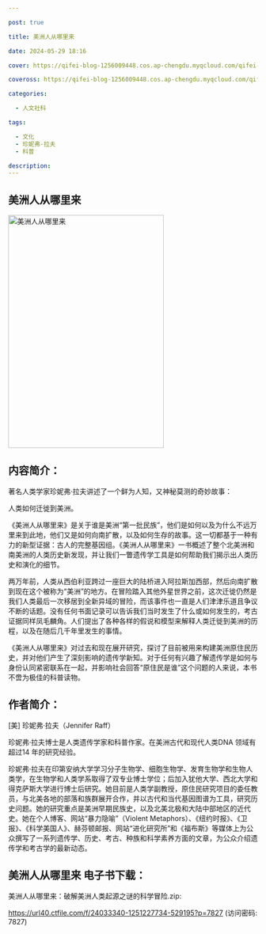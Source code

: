 ```yaml
---

post: true

title: 美洲人从哪里来

date: 2024-05-29 18:16

cover: https://qifei-blog-1256009448.cos.ap-chengdu.myqcloud.com/qifei-blog/653d04adc458853aef0117b8.jpg

coveross: https://qifei-blog-1256009448.cos.ap-chengdu.myqcloud.com/qifei-blog/653d04adc458853aef0117b8.jpg

categories:

  - 人文社科

tags:

  - 文化
  - 珍妮弗·拉夫
  - 科普

description:
---
```


## 美洲人从哪里来
<img alt="美洲人从哪里来 " class="aligncenter loaded" data-was-processed="true" decoding="async" fetchpriority="high" height="471" src="https://qifei-blog-1256009448.cos.ap-chengdu.myqcloud.com/qifei-blog/653d04adc458853aef0117b8.jpg " style="cursor: zoom-in;" width="314"/>

## 内容简介：

著名人类学家珍妮弗·拉夫讲述了一个鲜为人知，又神秘莫测的奇妙故事：

人类如何迁徙到美洲。

《美洲人从哪里来》是关于谁是美洲“第一批民族”，他们是如何以及为什么不远万里来到此地，他们又是如何向南扩散，以及如何生存的故事。这一切都基于一种有力的新型证据：古人的完整基因组。《美洲人从哪里来》一书概述了整个北美洲和南美洲的人类历史新发现，并让我们一瞥遗传学工具是如何帮助我们揭示出人类历史和演化的细节。

两万年前，人类从西伯利亚跨过一座巨大的陆桥进入阿拉斯加西部，然后向南扩散到现在这个被称为“美洲”的地方。在冒险踏入其他外星世界之前，这次迁徙仍然是我们人类最后一次移居到全新异域的冒险，而该事件也一直是人们津津乐道且争议不断的话题。没有任何书面记录可以告诉我们当时发生了什么或如何发生的，考古证据同样凤毛麟角。人们提出了各种各样的假说和模型来解释人类迁徙到美洲的历程，以及在随后几千年里发生的事情。

《美洲人从哪里来》对过去和现在展开研究，探讨了目前被用来构建美洲原住民历史，并对他们产生了深刻影响的遗传学新知。对于任何有兴趣了解遗传学是如何与身份认同紧密联系在一起，并影响社会回答“原住民是谁”这个问题的人来说，本书不啻为极佳的科普读物。

## 作者简介：

[美] 珍妮弗·拉夫（Jennifer Raff）

珍妮弗·拉夫博士是人类遗传学家和科普作家。在美洲古代和现代人类DNA 领域有超过14 年的研究经验。

珍妮弗·拉夫在印第安纳大学学习分子生物学、细胞生物学、发育生物学和生物人类学，在生物学和人类学系取得了双专业博士学位；后加入犹他大学、西北大学和得克萨斯大学进行博士后研究。她目前是人类学副教授，原住民研究项目的委任教员，与北美各地的部落和族群展开合作，并以古代和当代基因图谱为工具，研究历史问题。她的研究重点是美洲早期民族史，以及北美北极和大陆中部地区的近代史。她在个人博客、网站“暴力隐喻”（Violent Metaphors）、《纽约时报》、《卫报》、《科学美国人》、赫芬顿邮报、网站“进化研究所”和《福布斯》等媒体上为公众撰写了一系列遗传学、历史、考古、种族和科学素养方面的文章，为公众介绍遗传学和考古学的最新动态。

## 美洲人从哪里来 电子书下载：

美洲人从哪里来：破解美洲人类起源之谜的科学冒险.zip: 

https://url40.ctfile.com/f/24033340-1251227734-529195?p=7827 (访问密码: 7827)
